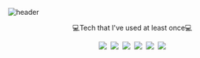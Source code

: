 ![header](https://capsule-render.vercel.app/api?type=rect&color=b1d3c5&height=150&section=header&text=Hello,%20I'm%20Da-In%20Chung&fontSize=50&fontColor=ffffff)


<p align="center">💻Tech that I've used at least once💻</p>

<p align="center">
  <img src="https://img.shields.io/badge/html-e34f26?style=flat-square&logo=HTML5&logoColor=white"/></a>&nbsp 
  <img src="https://img.shields.io/badge/CSS-1572B6?style=flat-square&logo=CSS3&logoColor=white"/></a>&nbsp
  <img src="https://img.shields.io/badge/JavaScript-f7df1e?style=flat-square&logo=JavaScript&logoColor=white"/></a>&nbsp
  <img src="https://img.shields.io/badge/Python-3776AB?style=flat-      square&logo=Python&logoColor=white"/></a>&nbsp 
  <img src="https://img.shields.io/badge/Java-007396?style=flat-square&logo=Java&logoColor=white"/></a>&nbsp 
  <img src="https://img.shields.io/badge/C-a8b9cc?style=flat-square&logo=C&logoColor=white"/></a>
  
  </p>





<!--
**daineee424/daineee424** is a ✨ _special_ ✨ repository because its `README.md` (this file) appears on your GitHub profile.

Here are some ideas to get you started:

- 🔭 I’m currently working on ...
- 🌱 I’m currently learning ...
- 👯 I’m looking to collaborate on ...
- 🤔 I’m looking for help with ...
- 💬 Ask me about ...
- 📫 How to reach me: ...
- 😄 Pronouns: ...
- ⚡ Fun fact: ...
-->
